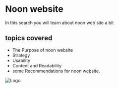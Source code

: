
# Noon website

In this search you will learn about noon web site a bit 




## topics covered


- The Purpose of noon website
- Strategy 
- Usability
- Content and Readability
- some Recommendations for noon website.

![Logo](https://1.bp.blogspot.com/-6O0gjC4GPcA/YO4IL0Ip_8I/AAAAAAAAXpE/rbgq020d0oky0DEDl_PB162B6-uv4uqhQCLcBGAsYHQ/s2048/%25D9%2585%25D9%2588%25D9%2582%25D8%25B9%2B%25D9%2586%25D9%2588%25D9%2586.png)

